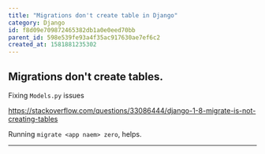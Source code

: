 ```yaml
---
title: "Migrations don't create table in Django"
category: Django
id: f8d09e709872465382db1a0e0eed70bb
parent_id: 598e539fe93a4f35ac917630ae7ef6c2
created_at: 1581881235302
---
```


## Migrations don't create tables.
Fixing `Models.py` issues

https://stackoverflow.com/questions/33086444/django-1-8-migrate-is-not-creating-tables

Running `migrate <app naem> zero`, helps.

---


    
